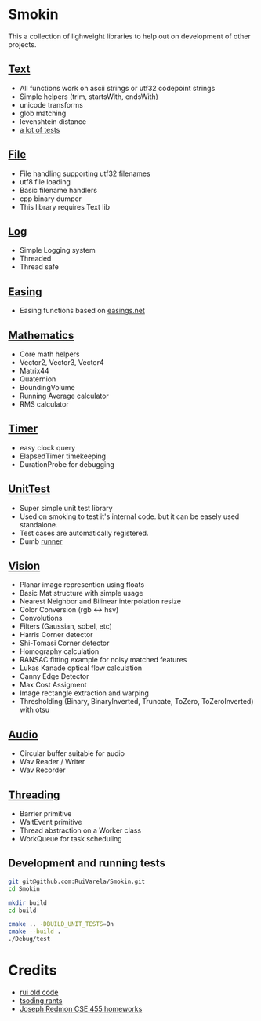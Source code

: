 # Smokin
This a collection of lighweight libraries to help out on development of other projects.

## [Text](https://github.com/RuiVarela/Smokin/blob/main/smk/Text.hpp)
- All functions work on ascii strings or utf32 codepoint strings
- Simple helpers (trim, startsWith, endsWith)
- unicode transforms
- glob matching
- levenshtein distance
- [a lot of tests](https://github.com/RuiVarela/Smokin/blob/main/test/Text.cpp)

## [File](https://github.com/RuiVarela/Smokin/blob/main/smk/File.hpp)
- File handling supporting utf32 filenames
- utf8 file loading
- Basic filename handlers
- cpp binary dumper
- This library requires Text lib

## [Log](https://github.com/RuiVarela/Smokin/blob/main/smk/Log.hpp)
- Simple Logging system
- Threaded
- Thread safe

## [Easing](https://github.com/RuiVarela/Smokin/blob/main/smk/Easing.hpp)
- Easing functions based on [easings.net](https://easings.net/)

## [Mathematics](https://github.com/RuiVarela/Smokin/tree/main/smk/math)
- Core math helpers
- Vector2, Vector3, Vector4
- Matrix44
- Quaternion
- BoundingVolume
- Running Average calculator
- RMS calculator

## [Timer](https://github.com/RuiVarela/Smokin/blob/main/smk/Timer.hpp)
- easy clock query
- ElapsedTimer timekeeping
- DurationProbe for debugging

## [UnitTest](https://github.com/RuiVarela/Smokin/blob/main/smk/UnitTest.hpp)
- Super simple unit test library
- Used on smoking to test it's internal code. but it can be easely used standalone.
- Test cases are automatically registered.
- Dumb [runner](https://github.com/RuiVarela/Smokin/blob/main/test/Tester.cpp)

## [Vision](https://github.com/RuiVarela/Smokin/tree/main/smk/vision)
- Planar image represention using floats
- Basic Mat structure with simple usage
- Nearest Neighbor and Bilinear interpolation resize
- Color Conversion (rgb <-> hsv)
- Convolutions
- Filters (Gaussian, sobel, etc)
- Harris Corner detector
- Shi-Tomasi Corner detector
- Homography calculation
- RANSAC fitting example for noisy matched features
- Lukas Kanade optical flow calculation
- Canny Edge Detector
- Max Cost Assigment
- Image rectangle extraction and warping
- Thresholding (Binary, BinaryInverted, Truncate, ToZero, ToZeroInverted) with otsu

## [Audio](https://github.com/RuiVarela/Smokin/blob/main/smk/audio)
- Circular buffer suitable for audio 
- Wav Reader / Writer
- Wav Recorder

## [Threading](https://github.com/RuiVarela/Smokin/tree/main/smk/threading)
- Barrier primitive
- WaitEvent primitive
- Thread abstraction on a Worker class
- WorkQueue for task scheduling

## Development and running tests
```bash
git git@github.com:RuiVarela/Smokin.git
cd Smokin

mkdir build
cd build

cmake .. -DBUILD_UNIT_TESTS=On
cmake --build .
./Debug/test
```

# Credits
- [rui old code](https://github.com/RuiVarela)
- [tsoding rants](https://github.com/tsoding)
- [Joseph Redmon CSE 455 homeworks](https://github.com/pjreddie/vision-hw0)

